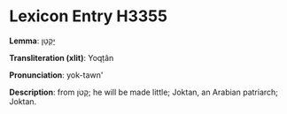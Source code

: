 # Lexicon Entry H3355

**Lemma**: יׇקְטָן

**Transliteration (xlit)**: Yoqṭân

**Pronunciation**: yok-tawn'

**Description**:
from קָטֹן; he will be made little; Joktan, an Arabian patriarch; Joktan.
